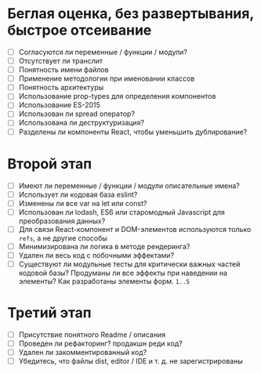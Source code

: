 # Беглая оценка, без развертывания, быстрое отсеивание
- [ ] Согласуются ли переменные / функции / модули?
- [ ] Отсутствует ли транслит
- [ ] Понятность имени файлов
- [ ] Применение методологии при именовании классов
- [ ] Понятность архитектуры
- [ ] Использование prop-types для определения компонентов
- [ ] Использование ES-2015
- [ ] Использован ли spread оператор?
- [ ] Использована ли деструктуризация?
- [ ] Разделены ли компоненты React, чтобы уменьшить дублирование?

# Второй этап
- [ ] Имеют ли переменные / функции / модули описательные имена?
- [ ] Использует ли кодовая база eslint?
- [ ] Изменены ли все var на let или const?
- [ ] Использован ли lodash, ES6 или старомодный Javascript для преобразования данных?
- [ ] Для связи React-компонент и DOM-элементов используются только `refs`, а не другие способы
- [ ] Минимизирована ли логика в методе рендеринга?
- [ ] Удален ли весь код с побочными эффектами?
- [ ] Существуют ли модульные тесты для критически важных частей кодовой базы?
Продуманы ли все эффекты при наведении на элементы? Как разработаны элементы форм. `1..5`

# Третий этап
- [ ] Присутствие понятного Readme / описания
- [ ] Проведен ли рефакторинг? продакшн реди код?
- [ ] Удален ли закомментированный код?
- [ ] Убедитесь, что файлы dist, editor / IDE и т. д. не зарегистрированы
